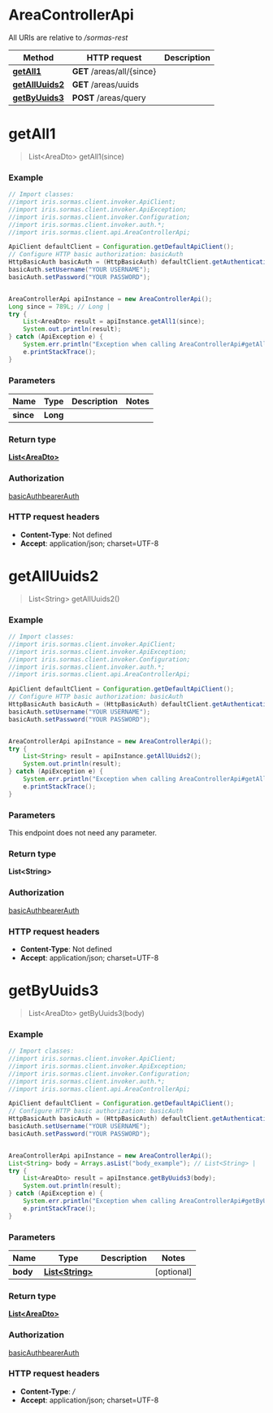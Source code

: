 # AreaControllerApi

All URIs are relative to */sormas-rest*

Method | HTTP request | Description
------------- | ------------- | -------------
[**getAll1**](AreaControllerApi.md#getAll1) | **GET** /areas/all/{since} | 
[**getAllUuids2**](AreaControllerApi.md#getAllUuids2) | **GET** /areas/uuids | 
[**getByUuids3**](AreaControllerApi.md#getByUuids3) | **POST** /areas/query | 

<a name="getAll1"></a>
# **getAll1**
> List&lt;AreaDto&gt; getAll1(since)



### Example
```java
// Import classes:
//import iris.sormas.client.invoker.ApiClient;
//import iris.sormas.client.invoker.ApiException;
//import iris.sormas.client.invoker.Configuration;
//import iris.sormas.client.invoker.auth.*;
//import iris.sormas.client.api.AreaControllerApi;

ApiClient defaultClient = Configuration.getDefaultApiClient();
// Configure HTTP basic authorization: basicAuth
HttpBasicAuth basicAuth = (HttpBasicAuth) defaultClient.getAuthentication("basicAuth");
basicAuth.setUsername("YOUR USERNAME");
basicAuth.setPassword("YOUR PASSWORD");


AreaControllerApi apiInstance = new AreaControllerApi();
Long since = 789L; // Long | 
try {
    List<AreaDto> result = apiInstance.getAll1(since);
    System.out.println(result);
} catch (ApiException e) {
    System.err.println("Exception when calling AreaControllerApi#getAll1");
    e.printStackTrace();
}
```

### Parameters

Name | Type | Description  | Notes
------------- | ------------- | ------------- | -------------
 **since** | **Long**|  |

### Return type

[**List&lt;AreaDto&gt;**](AreaDto.md)

### Authorization

[basicAuth](../README.md#basicAuth)[bearerAuth](../README.md#bearerAuth)

### HTTP request headers

 - **Content-Type**: Not defined
 - **Accept**: application/json; charset=UTF-8

<a name="getAllUuids2"></a>
# **getAllUuids2**
> List&lt;String&gt; getAllUuids2()



### Example
```java
// Import classes:
//import iris.sormas.client.invoker.ApiClient;
//import iris.sormas.client.invoker.ApiException;
//import iris.sormas.client.invoker.Configuration;
//import iris.sormas.client.invoker.auth.*;
//import iris.sormas.client.api.AreaControllerApi;

ApiClient defaultClient = Configuration.getDefaultApiClient();
// Configure HTTP basic authorization: basicAuth
HttpBasicAuth basicAuth = (HttpBasicAuth) defaultClient.getAuthentication("basicAuth");
basicAuth.setUsername("YOUR USERNAME");
basicAuth.setPassword("YOUR PASSWORD");


AreaControllerApi apiInstance = new AreaControllerApi();
try {
    List<String> result = apiInstance.getAllUuids2();
    System.out.println(result);
} catch (ApiException e) {
    System.err.println("Exception when calling AreaControllerApi#getAllUuids2");
    e.printStackTrace();
}
```

### Parameters
This endpoint does not need any parameter.

### Return type

**List&lt;String&gt;**

### Authorization

[basicAuth](../README.md#basicAuth)[bearerAuth](../README.md#bearerAuth)

### HTTP request headers

 - **Content-Type**: Not defined
 - **Accept**: application/json; charset=UTF-8

<a name="getByUuids3"></a>
# **getByUuids3**
> List&lt;AreaDto&gt; getByUuids3(body)



### Example
```java
// Import classes:
//import iris.sormas.client.invoker.ApiClient;
//import iris.sormas.client.invoker.ApiException;
//import iris.sormas.client.invoker.Configuration;
//import iris.sormas.client.invoker.auth.*;
//import iris.sormas.client.api.AreaControllerApi;

ApiClient defaultClient = Configuration.getDefaultApiClient();
// Configure HTTP basic authorization: basicAuth
HttpBasicAuth basicAuth = (HttpBasicAuth) defaultClient.getAuthentication("basicAuth");
basicAuth.setUsername("YOUR USERNAME");
basicAuth.setPassword("YOUR PASSWORD");


AreaControllerApi apiInstance = new AreaControllerApi();
List<String> body = Arrays.asList("body_example"); // List<String> | 
try {
    List<AreaDto> result = apiInstance.getByUuids3(body);
    System.out.println(result);
} catch (ApiException e) {
    System.err.println("Exception when calling AreaControllerApi#getByUuids3");
    e.printStackTrace();
}
```

### Parameters

Name | Type | Description  | Notes
------------- | ------------- | ------------- | -------------
 **body** | [**List&lt;String&gt;**](String.md)|  | [optional]

### Return type

[**List&lt;AreaDto&gt;**](AreaDto.md)

### Authorization

[basicAuth](../README.md#basicAuth)[bearerAuth](../README.md#bearerAuth)

### HTTP request headers

 - **Content-Type**: */*
 - **Accept**: application/json; charset=UTF-8

